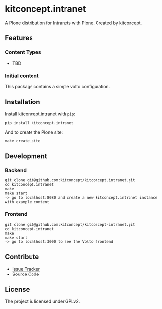 # kitconcept.intranet

A Plone distribution for Intranets with Plone. Created by kitconcept.

## Features

### Content Types

- TBD

### Initial content

This package contains a simple volto configuration.

Installation
------------

Install kitconcept.intranet with `pip`:

```shell
pip install kitconcept.intranet
```
And to create the Plone site:

```shell
make create_site
```

## Development

### Backend

````
git clone git@github.com:kitconcept/kitconcept.intranet.git
cd kitconcept.intranet
make
make start
-> go to localhost:8080 and create a new kitconcept.intranet instance with example content
````

### Frontend

````
git clone git@github.com:kitconcept/kitconcept-intranet.git
cd kitconcept-intranet
make
make start
-> go to localhost:3000 to see the Volto frontend
````

## Contribute

- [Issue Tracker](https://github.com/kitconcept/kitconcept.intranet/issues)
- [Source Code](https://github.com/kitconcept/kitconcept.intranet/)

## License

The project is licensed under GPLv2.
